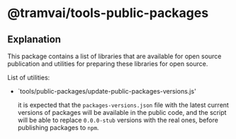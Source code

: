 # @tramvai/tools-public-packages

## Explanation

This package contains a list of libraries that are available for open source publication and utilities for preparing these libraries for open source.

List of utilities:

- `tools/public-packages/update-public-packages-versions.js'

    it is expected that the `packages-versions.json` file with the latest current versions of packages will be available in the public code, and the script will be able to replace `0.0.0-stub` versions with the real ones, before publishing packages to `npm`.